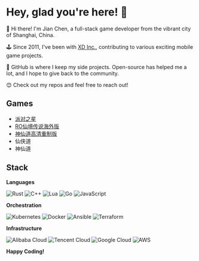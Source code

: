 # Hey, glad you're here! 🥳

🐼 Hi there! I'm Jian Chen, a full-stack game developer from the vibrant city of Shanghai, China.

🕹️ Since 2011, I've been with [XD Inc.](https://xd.com), contributing to various exciting mobile game projects.

🚀 GitHub is where I keep my side projects. Open-source has helped me a lot, and I hope to give back to the community.

😊 Check out my repos and feel free to reach out!

## Games

- [派对之星](https://www.taptap.cn/app/202514)
- [RO仙境传说海外版](https://www.taptap.io/app/191499)
- [神仙道高清重制版](https://www.taptap.cn/app/3207)
- 仙侠道
- 神仙道

## Stack

**Languages**

![Rust](https://img.shields.io/badge/Rust-cd6839?style=flat&logo=rust&logoColor=white)
![C++](https://img.shields.io/badge/C++-00599C?style=flat&logo=c%2B%2B&logoColor=white)
![Lua](https://img.shields.io/badge/Lua-2C2D72?style=flat&logo=lua&logoColor=white)
![Go](https://img.shields.io/badge/Go-00ADD8?style=flat&logo=go&logoColor=white)
![JavaScript](https://img.shields.io/badge/JavaScript-F7DF1E?style=flat&logo=javascript&logoColor=white)

**Orchestration**

![Kubernetes](https://img.shields.io/badge/Kubernetes-326CE5?style=flat&logo=kubernetes&logoColor=white)
![Docker](https://img.shields.io/badge/Docker-2496ED?style=flat&logo=docker&logoColor=white)
![Ansible](https://img.shields.io/badge/Ansible-EE0000?style=flat&logo=ansible&logoColor=white)
![Terraform](https://img.shields.io/badge/Terraform-623CE4?style=flat&logo=terraform&logoColor=white)

**Infrastructure**

![Alibaba Cloud](https://img.shields.io/badge/Alibaba%20Cloud-FF6A00?style=flat&logo=alibabacloud&logoColor=white)
![Tencent Cloud](https://img.shields.io/badge/Tencent%20Cloud-0078D4?style=flat&logo=tencentqq&logoColor=white)
![Google Cloud](https://img.shields.io/badge/Google%20Cloud-4285F4?style=flat&logo=googlecloud&logoColor=white)
![AWS](https://img.shields.io/badge/AWS-232F3E?style=flat&logo=amazonaws&logoColor=white)

**Happy Coding!**

